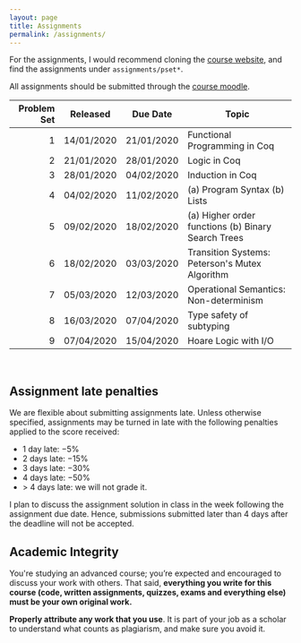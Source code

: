 ```yaml
---
layout: page
title: Assignments
permalink: /assignments/
---
```


For the assignments, I would recommend cloning the [course
website](https://github.com/kayceesrk/cs6225_s20_iitm), and find the assignments
under `assignments/pset*`. 

All assignments should be submitted through the [course
moodle](https://courses.iitm.ac.in/course/view.php?id=5339). 

| Problem Set | Released | Due Date | Topic |
|------------:|----------|----------|-------|
| 1 | 14/01/2020 | 21/01/2020 | Functional Programming in Coq |
| 2 | 21/01/2020 | 28/01/2020 | Logic in Coq |
| 3 | 28/01/2020 | 04/02/2020 | Induction in Coq |
| 4 | 04/02/2020 | 11/02/2020 | (a) Program Syntax (b) Lists |
| 5 | 09/02/2020 | 18/02/2020 | (a) Higher order functions (b) Binary Search Trees |
| 6 | 18/02/2020 | 03/03/2020 | Transition Systems: Peterson's Mutex Algorithm | 
| 7 | 05/03/2020 | 12/03/2020 | Operational Semantics: Non-determinism | 
| 8 | 16/03/2020 | 07/04/2020 | Type safety of subtyping |
| 9 | 07/04/2020 | 15/04/2020 | Hoare Logic with I/O |

<br/>

## Assignment late penalties

We are flexible about submitting assignments late. Unless otherwise specified,
assignments may be turned in late with the following penalties applied to the
score received:

* 1 day late: −5%
* 2 days late: −15%
* 3 days late: −30%
* 4 days late: −50%
* &gt; 4 days late: we will not grade it. 

I plan to discuss the assignment solution in class in the week following the
assignment due date. Hence, submissions submitted later than 4 days after the
deadline will not be accepted. 

## Academic Integrity

You're studying an advanced course; you’re expected and encouraged to discuss
your work with others. That said, **everything you write for this course (code,
written assignments, quizzes, exams and everything else) must be your own
original work.**

**Properly attribute any work that you use**. It is part of your job as a
scholar to understand what counts as plagiarism, and make sure you avoid it.
